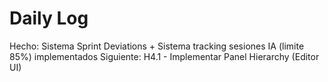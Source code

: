 ﻿# Daily Log

Hecho: Sistema Sprint Deviations + Sistema tracking sesiones IA (limite 85%) implementados
Siguiente: H4.1 - Implementar Panel Hierarchy (Editor UI)


